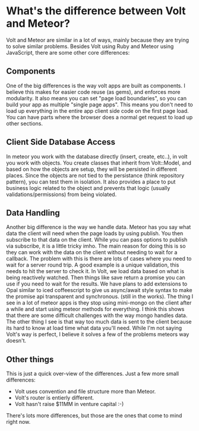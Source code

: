 # What's the difference between Volt and Meteor?

Volt and Meteor are similar in a lot of ways, mainly because they are trying to solve similar problems.  Besides Volt using Ruby and Meteor using JavaScript, there are some other core differences:

## Components

One of the big differences is the way volt apps are built as components. I believe this makes for easier code reuse (as gems), and enforces more modularity. It also means you can set "page load boundaries", so you can build your app as multiple "single page apps". This means you don't need to load up everything in the entire app client side code on the first page load. You can have parts where the browser does a normal get request to load up other sections.

## Client Side Database Access

In meteor you work with the database directly (insert, create, etc..), in volt you work with objects. You create classes that inherit from Volt::Model, and based on how the objects are setup, they will be persisted in different places. Since the objects are not tied to the persistance (think repository pattern), you can test them in isolation. It also provides a place to put business logic related to the object and prevents that logic (usually validations/permissions) from being violated.

## Data Handling

Another big difference is the way we handle data. Meteor has you say what data the client will need when the page loads by using publish. You then subscribe to that data on the client. While you can pass options to publish via subscribe, it is a little tricky imho. The main reason for doing this is so they can work with the data on the client without needing to wait for a callback. The problem with this is there are lots of cases where you need to wait for a server round trip. A good example is a unique validation, this needs to hit the server to check it. In Volt, we load data based on what is being reactively watched. Then things like save return a promise you can use if you need to wait for the results. We have plans to add extensions to Opal similar to iced coffeescript to give us async/await style syntax to make the promise api transparent and synchronous. (still in the works). The thing I see in a lot of meteor apps is they stop using mini-mongo on the client after a while and start using meteor methods for everything. I think this shows that there are some difficult challenges with the way mongo handles data. The other thing I see is that way too much data is sent to the client because its hard to know at load time what data you'll need. While I'm not saying Volt's way is perfect, I believe it solves a few of the problems meteors way doesn't.

## Other things

This is just a quick over-view of the differences.  Just a few more small differences:

- Volt uses convention and file structure more than Meteor.
- Volt's router is entierly different.
- Volt hasn't raise $11MM in venture capital :-)

There's lots more differences, but those are the ones that come to mind right now.
